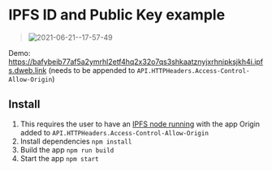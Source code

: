 # IPFS ID and Public Key example

> ![2021-06-21--17-57-49](https://user-images.githubusercontent.com/157609/122792237-45b26000-d2ba-11eb-8681-55485692fd72.png)


Demo:  https://bafybeib77af5a2ymrhl2etf4hq2x32o7qs3shkaatznyjxrhnipksjkh4i.ipfs.dweb.link (needs to be appended to `API.HTTPHeaders.Access-Control-Allow-Origin`)

## Install

1. This requires the user to have an [IPFS node running](https://ipfs.io/#install) with the app Origin added to `API.HTTPHeaders.Access-Control-Allow-Origin`
2. Install dependencies `npm install`
3. Build the app `npm run build`
4. Start the app `npm start`
